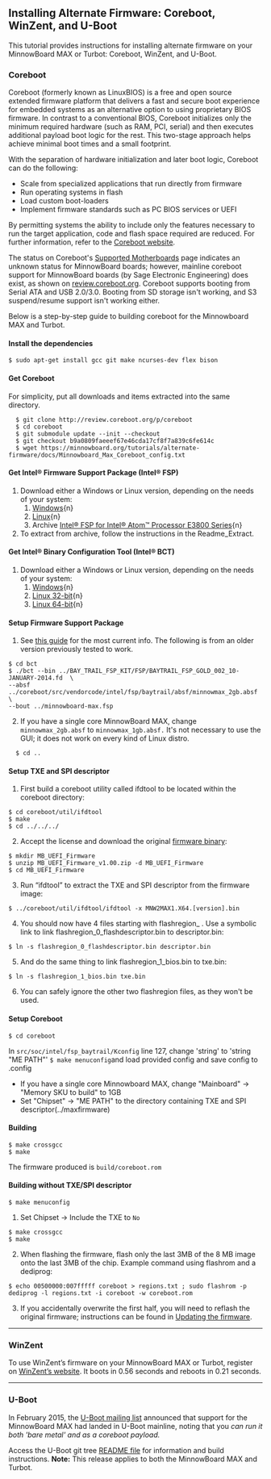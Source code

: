 ## Installing Alternate Firmware: Coreboot, WinZent, and U-Boot

This tutorial provides instructions for installing alternate firmware 
on your MinnowBoard MAX or Turbot: Coreboot, WinZent, and U-Boot. 

### Coreboot
Coreboot (formerly known as LinuxBIOS) is a free and open source extended firmware 
platform that delivers a fast and secure boot experience for embedded systems as an 
alternative option to using proprietary BIOS firmware. In contrast to a conventional 
BIOS, Coreboot initializes only the minimum required hardware (such as RAM, PCI, 
serial) and then executes additional payload boot logic for the rest. This two-stage 
approach helps achieve minimal boot times and a small footprint.

With the separation of hardware initialization and later boot logic, Coreboot can do 
the following: 

- Scale from specialized applications that run directly from firmware 
- Run operating systems in flash 
- Load custom boot-loaders 
- Implement firmware standards such as PC BIOS services or UEFI 

By permitting systems the ability to include only the features necessary to run the 
target application, code and flash space required are reduced. For further information, 
refer to the [Coreboot website]( http://www.coreboot.org).

The status on Coreboot's [Supported Motherboards](http://www.coreboot.org/Supported_Motherboards) 
page indicates an unknown status for MinnowBoard boards; however, mainline coreboot 
support for MinnowBoard boards (by Sage Electronic Engineering) does exist, as shown 
on [review.coreboot.org](http://review.coreboot.org/gitweb?p=coreboot.git). Coreboot 
supports booting from Serial ATA and USB 2.0/3.0. Booting from SD storage isn't working, 
and S3 suspend/resume support isn't working either. 

Below is a step-by-step guide to building coreboot for the Minnowboard MAX and Turbot.

#### Install the dependencies

  ``` 
  $ sudo apt-get install gcc git make ncurses-dev flex bison
  ```

#### Get Coreboot 
For simplicity, put all downloads and items extracted into the same directory.

  ```
 	$ git clone http://review.coreboot.org/p/coreboot
 	$ cd coreboot
 	$ git submodule update --init --checkout
 	$ git checkout b9a0809faeeef67e46cda17cf8f7a839c6fe614c
 	$ wget https://minnowboard.org/tutorials/alternate-firmware/docs/Minnowboard_Max_Coreboot_config.txt
  ```

#### Get Intel® Firmware Support Package (Intel® FSP)
1. Download either a Windows or Linux version, depending on the needs of your system:
    1. [Windows](http://www.intel.com/content/www/us/en/embedded/software/fsp/atom-e3800-fsp-g3-windows-download.html){n}
    1. [Linux](http://www.intel.com/content/www/us/en/embedded/software/fsp/atom-e3800-fsp-g3-linux-download.html){n}
    1. Archive [Intel® FSP for Intel® Atom™ Processor E3800 Series](http://downloadcenter.intel.com/download/24496){n}
2. To extract from archive, follow the instructions in the Readme_Extract.

#### Get Intel® Binary Configuration Tool (Intel® BCT) 
1. Download either a Windows or Linux version, depending on the needs of your system: 
    1. [Windows](https://edc.intel.com/Link.aspx?id=10034){n}
    1. [Linux 32-bit](https://edc.intel.com/Link.aspx?id=10033){n}  
    1. [Linux 64-bit](https://edc.intel.com/Link.aspx?id=10032){n}

#### Setup Firmware Support Package
1. See [this guide](http://www.intel.com/content/www/us/en/embedded/products/bay-trail/atom-e3800-minnowboard-max-platform-guide.html) for the most current info. The following is from an older version previously tested to work. 

  ```
  $ cd bct
  $ ./bct --bin ../BAY_TRAIL_FSP_KIT/FSP/BAYTRAIL_FSP_GOLD_002_10-JANUARY-2014.fd  \
  --absf ../coreboot/src/vendorcode/intel/fsp/baytrail/absf/minnowmax_2gb.absf \
  --bout ../minnowboard-max.fsp
  ```

2. If you have a single core MinnowBoard MAX, change `minnowmax_2gb.absf` to `minnowmax_1gb.absf.` 
  It's not necessary to use the GUI; it does not work on every kind of Linux distro.

  ```
 	$ cd ..
  ```
  
#### Setup TXE and SPI descriptor 
1. First build a coreboot utility called ifdtool to be located within the coreboot directory:

  ```
  $ cd coreboot/util/ifdtool
  $ make
  $ cd ../../../
  ```

2. Accept the license and download the original [firmware binary]( https://firmware.intel.com/projects/minnowboard-max):

  ```
  $ mkdir MB_UEFI_Firmware
  $ unzip MB_UEFI_Firmware_v1.00.zip -d MB_UEFI_Firmware
  $ cd MB_UEFI_Firmware
  ```

3. Run “ifdtool” to extract the TXE and SPI descriptor from the firmware image:

  ```
  $ ../coreboot/util/ifdtool/ifdtool -x MNW2MAX1.X64.[version].bin
  ```

4. You should now have 4 files starting with flashregion_ . Use a symbolic link 
  to link flashregion_0_flashdescriptor.bin to descriptor.bin:

  ```
  $ ln -s flashregion_0_flashdescriptor.bin descriptor.bin
  ```

5. And do the same thing to link flashregion_1_bios.bin to txe.bin:

  ```
  $ ln -s flashregion_1_bios.bin txe.bin
  ```

6. You can safely ignore the other two flashregion files, as they won't be used.

#### Setup Coreboot 

  ```
  $ cd coreboot
  ```

In `src/soc/intel/fsp_baytrail/Kconfig` line 127, change 'string' to 'string "ME PATH"'
`$ make menuconfig`and load provided config and save config to .config

- If you have a single core Minnowboard MAX, change "Mainboard" -> "Memory SKU to build" to 1GB
- Set "Chipset" -> "ME PATH" to the directory containing TXE and SPI descriptor(../maxfirmware)

#### Building 

  ```
  $ make crossgcc
  $ make
  ```

The firmware produced is `build/coreboot.rom`


#### Building without TXE/SPI descriptor 

  ```
 $ make menuconfig
  ```

1. Set Chipset -> Include the TXE to `No`

  ```
 $ make crossgcc
 $ make
  ```

2. When flashing the firmware, flash only the last 3MB of the 8 MB image onto the 
  last 3MB of the chip. Example command using flashrom and a dediprog: 

  ```
  $ echo 00500000:007fffff coreboot > regions.txt ; sudo flashrom -p dediprog -l regions.txt -i coreboot -w coreboot.rom
  ```

3. If you accidentally overwrite the first half, you will need to reflash the 
  original firmware; instructions can be found in [Updating the firmware](tutorials/updating_your_firmware).

--- 

### WinZent

To use WinZent’s firmware on your MinnowBoard MAX or Turbot, register on 
[WinZent’s website](http://winzenttech.com/). It boots in 0.56 seconds and reboots in 0.21 seconds.

--- 

### U-Boot

In February 2015, the [U-Boot mailing list](http://lists.denx.de/pipermail/u-boot/2015-February/204622.html) 
announced that support for the MinnowBoard MAX had landed in U-Boot mainline, noting that 
you *can run it both 'bare metal' and as a coreboot payload.*

Access the U-Boot git tree [README file](http://git.denx.de/?p=u-boot.git;a=blob;f=doc/README.x86) 
for information and build instructions. **Note:** This release applies to both the MinnowBoard MAX and Turbot. 


